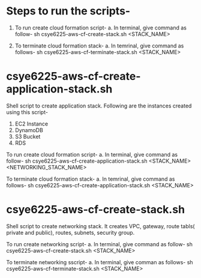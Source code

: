 # Steps to run the scripts-

1. To run create cloud formation script-
  a. In terminal, give command as follow-
     sh csye6225-aws-cf-create-stack.sh <STACK_NAME>

2. To terminate cloud formation stack-
   a. In temrinal, give command as follows-
      sh csye6225-aws-cf-terminate-stack.sh <STACK_NAME>

# csye6225-aws-cf-create-application-stack.sh

Shell script to create application stack. Following are the instances created using this script-
1. EC2 Instance
2. DynamoDB
3. S3 Bucket
4. RDS

To run create cloud formation script-
  a. In terminal, give command as follow-
     sh csye6225-aws-cf-create-application-stack.sh <STACK_NAME> <NETWORKING_STACK_NAME>
      
 To terminate cloud formation stack-
   a. In temrinal, give command as follows-
      sh csye6225-aws-cf-create-application-stack.sh <STACK_NAME>
      
 # csye6225-aws-cf-create-stack.sh
 
 Shell script to create networking stack. It creates VPC, gateway, route tabls( private and public), routes, subnets, security   group.
 
 To run create networking script-
  a. In terminal, give command as follow-
     sh csye6225-aws-cf-create-stack.sh <STACK_NAME>

 To terminate networking sscript-
  a. In terminal, give comman as follows-
     sh csye6225-aws-cf-terminate-stack.sh <STACK_NAME>
  
